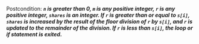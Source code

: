 Postcondition: ***`n` is greater than 0, `m` is any positive integer, `r` is any positive integer, `shares` is an integer. If `r` is greater than or equal to `s[i]`, `shares` is increased by the result of the floor division of `r` by `s[i]`, and `r` is updated to the remainder of the division. If `r` is less than `s[i]`, the loop or if statement is exited.***